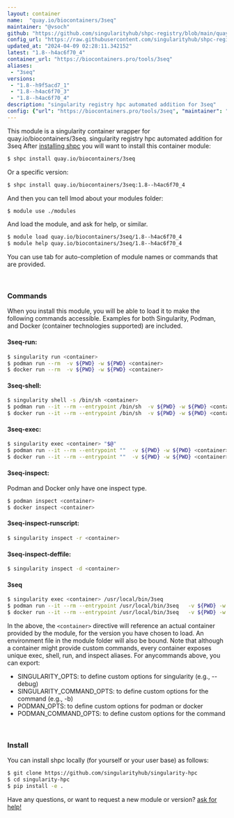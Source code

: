```yaml
---
layout: container
name:  "quay.io/biocontainers/3seq"
maintainer: "@vsoch"
github: "https://github.com/singularityhub/shpc-registry/blob/main/quay.io/biocontainers/3seq/container.yaml"
config_url: "https://raw.githubusercontent.com/singularityhub/shpc-registry/main/quay.io/biocontainers/3seq/container.yaml"
updated_at: "2024-04-09 02:28:11.342152"
latest: "1.8--h4ac6f70_4"
container_url: "https://biocontainers.pro/tools/3seq"
aliases:
 - "3seq"
versions:
 - "1.8--h9f5acd7_1"
 - "1.8--h4ac6f70_3"
 - "1.8--h4ac6f70_4"
description: "singularity registry hpc automated addition for 3seq"
config: {"url": "https://biocontainers.pro/tools/3seq", "maintainer": "@vsoch", "description": "singularity registry hpc automated addition for 3seq", "latest": {"1.8--h4ac6f70_4": "sha256:70a90ddfa93e7398028f8e77c2839493bf3f1af45520bc864a7c5cefc8b5f188"}, "tags": {"1.8--h9f5acd7_1": "sha256:471d0948d34338bb871ef005b267bd08119f1d4fde178a4a755e696f635542e7", "1.8--h4ac6f70_3": "sha256:123ed1ea5ca100ed021890684d2629b7fceabfa9dad8e7d99a658a53f3ff0dbf", "1.8--h4ac6f70_4": "sha256:70a90ddfa93e7398028f8e77c2839493bf3f1af45520bc864a7c5cefc8b5f188"}, "docker": "quay.io/biocontainers/3seq", "aliases": {"3seq": "/usr/local/bin/3seq"}}
---
```


This module is a singularity container wrapper for quay.io/biocontainers/3seq.
singularity registry hpc automated addition for 3seq
After [installing shpc](#install) you will want to install this container module:


```bash
$ shpc install quay.io/biocontainers/3seq
```

Or a specific version:

```bash
$ shpc install quay.io/biocontainers/3seq:1.8--h4ac6f70_4
```

And then you can tell lmod about your modules folder:

```bash
$ module use ./modules
```

And load the module, and ask for help, or similar.

```bash
$ module load quay.io/biocontainers/3seq/1.8--h4ac6f70_4
$ module help quay.io/biocontainers/3seq/1.8--h4ac6f70_4
```

You can use tab for auto-completion of module names or commands that are provided.

<br>

### Commands

When you install this module, you will be able to load it to make the following commands accessible.
Examples for both Singularity, Podman, and Docker (container technologies supported) are included.

#### 3seq-run:

```bash
$ singularity run <container>
$ podman run --rm  -v ${PWD} -w ${PWD} <container>
$ docker run --rm  -v ${PWD} -w ${PWD} <container>
```

#### 3seq-shell:

```bash
$ singularity shell -s /bin/sh <container>
$ podman run --it --rm --entrypoint /bin/sh  -v ${PWD} -w ${PWD} <container>
$ docker run --it --rm --entrypoint /bin/sh  -v ${PWD} -w ${PWD} <container>
```

#### 3seq-exec:

```bash
$ singularity exec <container> "$@"
$ podman run --it --rm --entrypoint ""  -v ${PWD} -w ${PWD} <container> "$@"
$ docker run --it --rm --entrypoint ""  -v ${PWD} -w ${PWD} <container> "$@"
```

#### 3seq-inspect:

Podman and Docker only have one inspect type.

```bash
$ podman inspect <container>
$ docker inspect <container>
```

#### 3seq-inspect-runscript:

```bash
$ singularity inspect -r <container>
```

#### 3seq-inspect-deffile:

```bash
$ singularity inspect -d <container>
```


#### 3seq

```bash
$ singularity exec <container> /usr/local/bin/3seq
$ podman run --it --rm --entrypoint /usr/local/bin/3seq   -v ${PWD} -w ${PWD} <container> -c " $@"
$ docker run --it --rm --entrypoint /usr/local/bin/3seq   -v ${PWD} -w ${PWD} <container> -c " $@"
```



In the above, the `<container>` directive will reference an actual container provided
by the module, for the version you have chosen to load. An environment file in the
module folder will also be bound. Note that although a container
might provide custom commands, every container exposes unique exec, shell, run, and
inspect aliases. For anycommands above, you can export:

 - SINGULARITY_OPTS: to define custom options for singularity (e.g., --debug)
 - SINGULARITY_COMMAND_OPTS: to define custom options for the command (e.g., -b)
 - PODMAN_OPTS: to define custom options for podman or docker
 - PODMAN_COMMAND_OPTS: to define custom options for the command

<br>

### Install

You can install shpc locally (for yourself or your user base) as follows:

```bash
$ git clone https://github.com/singularityhub/singularity-hpc
$ cd singularity-hpc
$ pip install -e .
```

Have any questions, or want to request a new module or version? [ask for help!](https://github.com/singularityhub/singularity-hpc/issues)